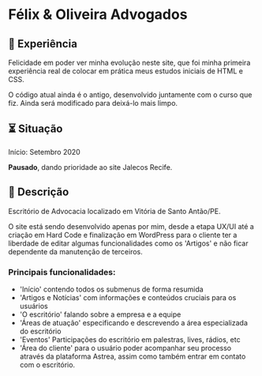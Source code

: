 # Félix & Oliveira Advogados

## 🌱 Experiência
Felicidade em poder ver minha evolução neste site, que foi minha primeira experiência real de colocar em prática meus estudos iniciais de HTML e CSS.

O código atual ainda é o antigo, desenvolvido juntamente com o curso que fiz. Ainda será modificado para deixá-lo mais limpo.

## ⏳ Situação
Início: Setembro 2020

**Pausado**, dando prioridade ao site Jalecos Recife.

## 📑 Descrição
Escritório de Advocacia localizado em Vitória de Santo Antão/PE.

O site está sendo desenvolvido apenas por mim, desde a etapa UX/UI até a criação em Hard Code e finalização em WordPress para o cliente ter a liberdade de editar algumas funcionalidades como os 'Artigos' e não ficar dependente da manutenção de terceiros.

### Principais funcionalidades:
- 'Início' contendo todos os submenus de forma resumida
- 'Artigos e Notícias' com informações e conteúdos cruciais para os usuários
- 'O escritório' falando sobre a empresa e a equipe
- 'Áreas de atuação' especificando e descrevendo a área especializada do escritório
- 'Eventos' Participações do escritório em palestras, lives, rádios, etc
- 'Área do cliente' para o usuário poder acompanhar seu processo através da plataforma Astrea, assim como também entrar em contato com o escritório. 
